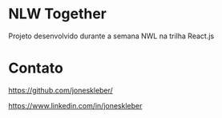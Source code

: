 # NLW Together
Projeto desenvolvido durante a semana NWL na trilha React.js

# Contato

https://github.com/joneskleber/

https://www.linkedin.com/in/joneskleber
